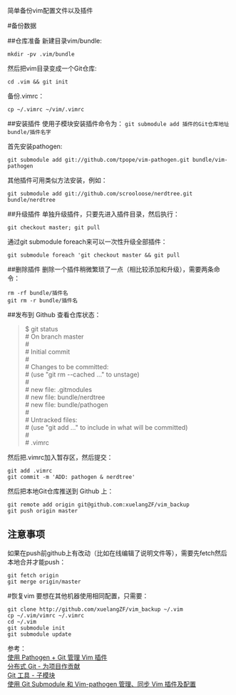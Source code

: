 简单备份vim配置文件以及插件

#备份数据

##仓库准备
新建目录vim/bundle:  

    mkdir -pv .vim/bundle

然后把vim目录变成一个Git仓库:

    cd .vim && git init

备份.vimrc：

    cp ~/.vimrc ~/vim/.vimrc

##安装插件
使用子模块安装插件命令为： `git submodule add 插件的Git仓库地址 bundle/插件名字`

首先安装pathogen:  

    git submodule add git://github.com/tpope/vim-pathogen.git bundle/vim-pathogen
    
其他插件可用类似方法安装，例如：  

    git submodule add git://github.com/scrooloose/nerdtree.git bundle/nerdtree

##升级插件
单独升级插件，只要先进入插件目录，然后执行：  

    git checkout master; git pull

通过git submodule foreach来可以一次性升级全部插件：  

    git submodule foreach 'git checkout master && git pull

##删除插件
删除一个插件稍微繁琐了一点（相比较添加和升级），需要两条命令：

	rm -rf bundle/插件名	
	git rm -r bundle/插件名

##发布到 Github 
查看仓库状态：

> $ git status  
> \# On branch master  
> \#  
> \# Initial commit  
> \#  
> \# Changes to be committed:  
> \#   (use "git rm --cached <file>..." to unstage)  
> \#  
> \#   new file:   .gitmodules  
> \#   new file:   bundle/nerdtree  
> \#   new file:   bundle/pathogen  
> \#  
> \# Untracked files:  
> \#   (use "git add <file>..." to include in what will be committed)  
> \#	
> \#   .vimrc	

然后把.vimrc加入暂存区，然后提交：  

    git add .vimrc  
    git commit -m 'ADD: pathogen & nerdtree'	

然后把本地Git仓库推送到 Github 上：  

    git remote add origin git@github.com:xuelangZF/vim_backup	
    git push origin master	

## 注意事项
如果在push前github上有改动（比如在线编辑了说明文件等），需要先fetch然后本地合并才能push：  

    git fetch origin	
    git merge origin/master	


#恢复vim
要想在其他机器使用相同配置，只需要：  

    git clone http://github.com/xuelangZF/vim_backup ~/.vim	
    cp ~/.vim/vimrc ~/.vimrc	
    cd ~/.vim	
    git submodule init	
    git submodule update	

参考：  
[使用 Pathogen + Git 管理 Vim 插件][]  	
[分布式 Git - 为项目作贡献][]	 
[Git 工具 - 子模块][]  
[使用 Git Submodule 和 Vim-pathogen 管理、同步 Vim 插件及配置][]  

[使用 Pathogen + Git 管理 Vim 插件]:http://lostjs.com/2012/02/04/use-pathogen-and-git-to-manage-vimfiles/  
[分布式 Git - 为项目作贡献]:http://git-scm.com/book/zh/%E5%88%86%E5%B8%83%E5%BC%8F-Git-%E4%B8%BA%E9%A1%B9%E7%9B%AE%E4%BD%9C%E8%B4%A1%E7%8C%AE  
[Git 工具 - 子模块]:http://git-scm.com/book/zh/Git-%E5%B7%A5%E5%85%B7-%E5%AD%90%E6%A8%A1%E5%9D%97  
[使用 Git Submodule 和 Vim-pathogen 管理、同步 Vim 插件及配置]:http://liluo.org/blog/2012/05/using-git-submodule-and-vim-pathogen-for-vim-configuraction-management/
